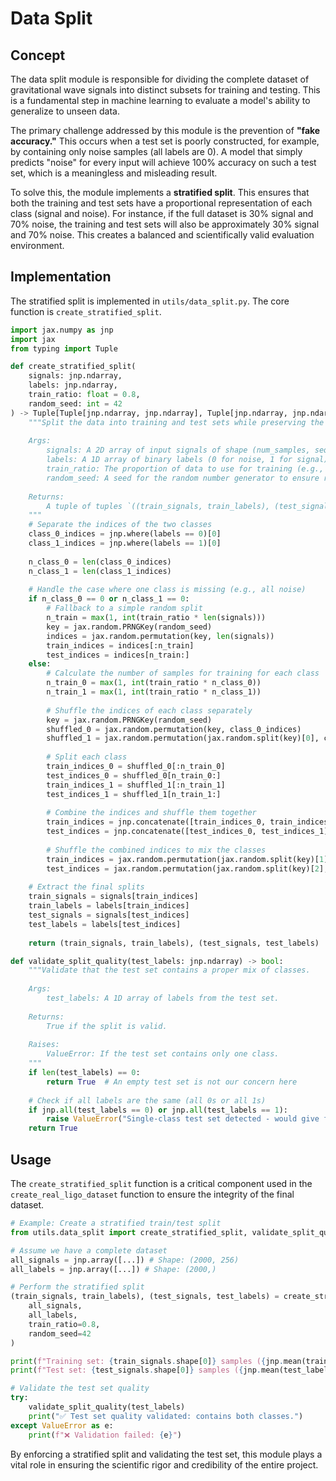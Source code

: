 # Data Split

## Concept

The data split module is responsible for dividing the complete dataset of gravitational wave signals into distinct subsets for training and testing. This is a fundamental step in machine learning to evaluate a model's ability to generalize to unseen data.


The primary challenge addressed by this module is the prevention of **"fake accuracy."** This occurs when a test set is poorly constructed, for example, by containing only noise samples (all labels are 0). A model that simply predicts "noise" for every input will achieve 100% accuracy on such a test set, which is a meaningless and misleading result.


To solve this, the module implements a **stratified split**. This ensures that both the training and test sets have a proportional representation of each class (signal and noise). For instance, if the full dataset is 30% signal and 70% noise, the training and test sets will also be approximately 30% signal and 70% noise. This creates a balanced and scientifically valid evaluation environment.


## Implementation

The stratified split is implemented in `utils/data_split.py`. The core function is `create_stratified_split`.

```python
import jax.numpy as jnp
import jax
from typing import Tuple

def create_stratified_split(
    signals: jnp.ndarray, 
    labels: jnp.ndarray,
    train_ratio: float = 0.8,
    random_seed: int = 42
) -> Tuple[Tuple[jnp.ndarray, jnp.ndarray], Tuple[jnp.ndarray, jnp.ndarray]]:
    """Split the data into training and test sets while preserving the proportion of each class.
    
    Args:
        signals: A 2D array of input signals of shape (num_samples, sequence_length).
        labels: A 1D array of binary labels (0 for noise, 1 for signal).
        train_ratio: The proportion of data to use for training (e.g., 0.8 for 80%).
        random_seed: A seed for the random number generator to ensure reproducibility.
    
    Returns:
        A tuple of tuples `((train_signals, train_labels), (test_signals, test_labels))`.
    """
    # Separate the indices of the two classes
    class_0_indices = jnp.where(labels == 0)[0]
    class_1_indices = jnp.where(labels == 1)[0]
    
    n_class_0 = len(class_0_indices)
    n_class_1 = len(class_1_indices)
    
    # Handle the case where one class is missing (e.g., all noise)
    if n_class_0 == 0 or n_class_1 == 0:
        # Fallback to a simple random split
        n_train = max(1, int(train_ratio * len(signals)))
        key = jax.random.PRNGKey(random_seed)
        indices = jax.random.permutation(key, len(signals))
        train_indices = indices[:n_train]
        test_indices = indices[n_train:]
    else:
        # Calculate the number of samples for training for each class
        n_train_0 = max(1, int(train_ratio * n_class_0))
        n_train_1 = max(1, int(train_ratio * n_class_1))
        
        # Shuffle the indices of each class separately
        key = jax.random.PRNGKey(random_seed)
        shuffled_0 = jax.random.permutation(key, class_0_indices)
        shuffled_1 = jax.random.permutation(jax.random.split(key)[0], class_1_indices)
        
        # Split each class
        train_indices_0 = shuffled_0[:n_train_0]
        test_indices_0 = shuffled_0[n_train_0:]
        train_indices_1 = shuffled_1[:n_train_1] 
        test_indices_1 = shuffled_1[n_train_1:]
        
        # Combine the indices and shuffle them together
        train_indices = jnp.concatenate([train_indices_0, train_indices_1])
        test_indices = jnp.concatenate([test_indices_0, test_indices_1])
        
        # Shuffle the combined indices to mix the classes
        train_indices = jax.random.permutation(jax.random.split(key)[1], train_indices)
        test_indices = jax.random.permutation(jax.random.split(key)[2], test_indices)
    
    # Extract the final splits
    train_signals = signals[train_indices]
    train_labels = labels[train_indices]
    test_signals = signals[test_indices] 
    test_labels = labels[test_indices]
    
    return (train_signals, train_labels), (test_signals, test_labels)

def validate_split_quality(test_labels: jnp.ndarray) -> bool:
    """Validate that the test set contains a proper mix of classes.
    
    Args:
        test_labels: A 1D array of labels from the test set.
    
    Returns:
        True if the split is valid.
    
    Raises:
        ValueError: If the test set contains only one class.
    """
    if len(test_labels) == 0:
        return True  # An empty test set is not our concern here
    
    # Check if all labels are the same (all 0s or all 1s)
    if jnp.all(test_labels == 0) or jnp.all(test_labels == 1):
        raise ValueError("Single-class test set detected - would give fake accuracy!")
    return True
```

## Usage

The `create_stratified_split` function is a critical component used in the `create_real_ligo_dataset` function to ensure the integrity of the final dataset.

```python
# Example: Create a stratified train/test split
from utils.data_split import create_stratified_split, validate_split_quality

# Assume we have a complete dataset
all_signals = jnp.array([...]) # Shape: (2000, 256)
all_labels = jnp.array([...]) # Shape: (2000,)

# Perform the stratified split
(train_signals, train_labels), (test_signals, test_labels) = create_stratified_split(
    all_signals, 
    all_labels, 
    train_ratio=0.8, 
    random_seed=42
)

print(f"Training set: {train_signals.shape[0]} samples ({jnp.mean(train_labels):.1%} signal)")
print(f"Test set: {test_signals.shape[0]} samples ({jnp.mean(test_labels):.1%} signal)")

# Validate the test set quality
try:
    validate_split_quality(test_labels)
    print("✅ Test set quality validated: contains both classes.")
except ValueError as e:
    print(f"❌ Validation failed: {e}")
```

By enforcing a stratified split and validating the test set, this module plays a vital role in ensuring the scientific rigor and credibility of the entire project.